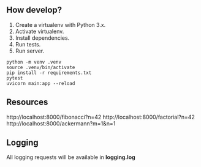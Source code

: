## How develop?

1. Create a virtualenv with Python 3.x.
2. Activate virtualenv.
3. Install dependencies.
4. Run tests.
5. Run server.

```console
python -m venv .venv
source .venv/bin/activate
pip install -r requirements.txt
pytest
uvicorn main:app --reload
```

## Resources
http://localhost:8000/fibonacci?n=42
http://localhost:8000/factorial?n=42
http://localhost:8000/ackermann?m=1&n=1

## Logging
All logging requests will be available in __logging.log__